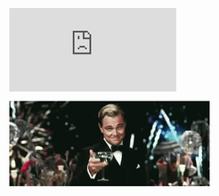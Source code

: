 ![Proyecto Laravel](https://www.flexclip.com/es/share/4750660c515461957dbeea4b1473e47977d4919.html)

![](Leo.gif)
